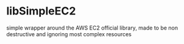 # libSimpleEC2
simple wrapper around the AWS EC2 official library, made to be non destructive and ignoring most complex resources

